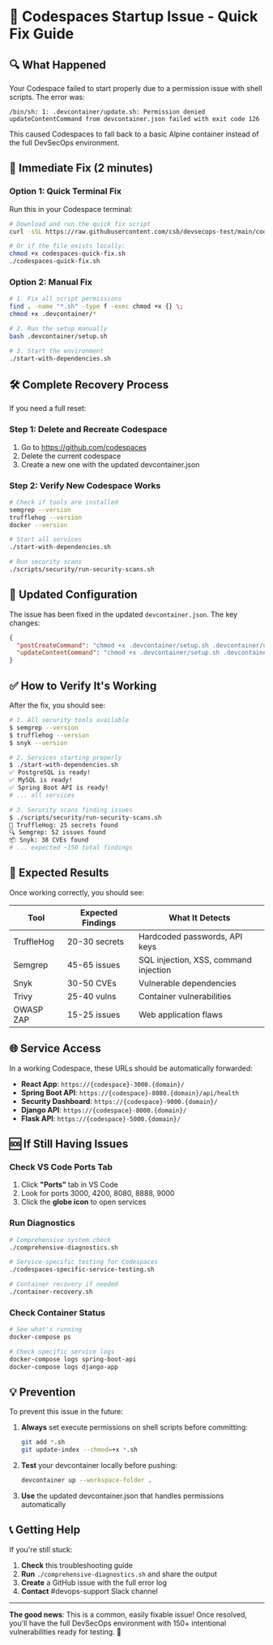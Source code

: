 # 🚨 Codespaces Startup Issue - Quick Fix Guide

## 🔍 What Happened

Your Codespace failed to start properly due to a permission issue with shell scripts. The error was:

```
/bin/sh: 1: .devcontainer/update.sh: Permission denied
updateContentCommand from devcontainer.json failed with exit code 126
```

This caused Codespaces to fall back to a basic Alpine container instead of the full DevSecOps environment.

## 🔧 Immediate Fix (2 minutes)

### Option 1: Quick Terminal Fix

Run this in your Codespace terminal:

```bash
# Download and run the quick fix script
curl -sSL https://raw.githubusercontent.com/csb/devsecops-test/main/codespaces-quick-fix.sh | bash

# Or if the file exists locally:
chmod +x codespaces-quick-fix.sh
./codespaces-quick-fix.sh
```

### Option 2: Manual Fix

```bash
# 1. Fix all script permissions
find . -name "*.sh" -type f -exec chmod +x {} \;
chmod +x .devcontainer/*

# 2. Run the setup manually
bash .devcontainer/setup.sh

# 3. Start the environment
./start-with-dependencies.sh
```

## 🛠️ Complete Recovery Process

If you need a full reset:

### Step 1: Delete and Recreate Codespace
1. Go to https://github.com/codespaces
2. Delete the current codespace
3. Create a new one with the updated devcontainer.json

### Step 2: Verify New Codespace Works
```bash
# Check if tools are installed
semgrep --version
trufflehog --version
docker --version

# Start all services
./start-with-dependencies.sh

# Run security scans
./scripts/security/run-security-scans.sh
```

## 🔄 Updated Configuration

The issue has been fixed in the updated `devcontainer.json`. The key changes:

```json
{
  "postCreateCommand": "chmod +x .devcontainer/setup.sh .devcontainer/update.sh scripts/**/*.sh *.sh && .devcontainer/setup.sh",
  "updateContentCommand": "chmod +x .devcontainer/setup.sh .devcontainer/update.sh scripts/**/*.sh *.sh 2>/dev/null || true && echo 'Updating dependencies...' && bash .devcontainer/update.sh"
}
```

## ✅ How to Verify It's Working

After the fix, you should see:

```bash
# 1. All security tools available
$ semgrep --version
$ trufflehog --version  
$ snyk --version

# 2. Services starting properly
$ ./start-with-dependencies.sh
✅ PostgreSQL is ready!
✅ MySQL is ready!
✅ Spring Boot API is ready!
# ... all services

# 3. Security scans finding issues
$ ./scripts/security/run-security-scans.sh
🔐 TruffleHog: 25 secrets found
🔍 Semgrep: 52 issues found
📦 Snyk: 38 CVEs found
# ... expected ~150 total findings
```

## 🎯 Expected Results

Once working correctly, you should see:

| Tool | Expected Findings | What It Detects |
|------|------------------|-----------------|
| TruffleHog | 20-30 secrets | Hardcoded passwords, API keys |
| Semgrep | 45-65 issues | SQL injection, XSS, command injection |
| Snyk | 30-50 CVEs | Vulnerable dependencies |
| Trivy | 25-40 vulns | Container vulnerabilities |
| OWASP ZAP | 15-25 issues | Web application flaws |

## 🌐 Service Access

In a working Codespace, these URLs should be automatically forwarded:

- **React App**: `https://{codespace}-3000.{domain}/`
- **Spring Boot API**: `https://{codespace}-8080.{domain}/api/health`
- **Security Dashboard**: `https://{codespace}-9000.{domain}/`
- **Django API**: `https://{codespace}-8000.{domain}/`
- **Flask API**: `https://{codespace}-5000.{domain}/`

## 🆘 If Still Having Issues

### Check VS Code Ports Tab
1. Click **"Ports"** tab in VS Code
2. Look for ports 3000, 4200, 8080, 8888, 9000
3. Click the **globe icon** to open services

### Run Diagnostics
```bash
# Comprehensive system check
./comprehensive-diagnostics.sh

# Service-specific testing for Codespaces
./codespaces-specific-service-testing.sh

# Container recovery if needed
./container-recovery.sh
```

### Check Container Status
```bash
# See what's running
docker-compose ps

# Check specific service logs
docker-compose logs spring-boot-api
docker-compose logs django-app
```

## 💡 Prevention

To prevent this issue in the future:

1. **Always** set execute permissions on shell scripts before committing:
   ```bash
   git add *.sh
   git update-index --chmod=+x *.sh
   ```

2. **Test** your devcontainer locally before pushing:
   ```bash
   devcontainer up --workspace-folder .
   ```

3. **Use** the updated devcontainer.json that handles permissions automatically

## 📞 Getting Help

If you're still stuck:

1. **Check** this troubleshooting guide
2. **Run** `./comprehensive-diagnostics.sh` and share the output
3. **Create** a GitHub issue with the full error log
4. **Contact** #devops-support Slack channel

---

**The good news**: This is a common, easily fixable issue! Once resolved, you'll have the full DevSecOps environment with 150+ intentional vulnerabilities ready for testing. 🎯